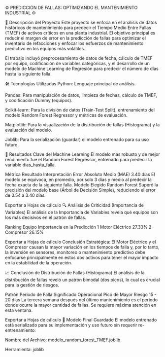 ⚙️ PREDICCIÓN DE FALLAS: OPTIMIZANDO EL MANTENIMIENTO INDUSTRIAL ⚙️

📝 Descripción del Proyecto
Este proyecto se enfoca en el análisis de datos históricos de mantenimiento para predecir el Tiempo Medio Entre Fallas (TMEF) de activos críticos en una planta industrial. El objetivo principal es reducir el margen de error en la predicción de fallas para optimizar el inventario de refacciones y enfocar los esfuerzos de mantenimiento predictivo en los equipos más volátiles.

El trabajo incluyó preprocesamiento de datos de fecha, cálculo de TMEF por equipo, codificación de variables categóricas, y el desarrollo de un modelo de Machine Learning de Regresión para predecir el número de días hasta la siguiente falla.

🛠️ Tecnologías Utilizadas
Python: Lenguaje principal de análisis.

Pandas: Para manipulación de datos, limpieza de fechas, cálculo de TMEF, y codificación Dummy (equipos).

Scikit-learn: Para la división de datos (Train-Test Split), entrenamiento del modelo Random Forest Regressor y métricas de evaluación.

Matplotlib: Para la visualización de la distribución de fallas (Histograma) y la evaluación del modelo.

Joblib: Para la serialización (guardar) el modelo entrenado para su uso futuro.

🎯 Resultados Clave del Machine Learning
El modelo más robusto y de mejor rendimiento fue el Random Forest Regressor, entrenado para predecir la variable dias_hasta_falla.

Métrica	Resultado	Interpretación
Error Absoluto Medio (MAE)	3.40 días	El modelo se equivoca, en promedio, por solo 3 días y medio al predecir la fecha exacta de la siguiente falla.
Modelo Elegido	Random Forest	Superó la precisión del modelo base (Árbol de Decisión Simple), reduciendo el error de 3.54 a 3.40 días.

Exportar a Hojas de cálculo
🔍 Análisis de Criticidad (Importancia de Variables)
El análisis de la Importancia de Variables revela qué equipos son los más decisivos en el patrón de fallas.

Ranking	Equipo	Importancia en la Predicción
1	Motor Eléctrico	27.33%
2	Compresor	26.15%

Exportar a Hojas de cálculo
Conclusión Estratégica: El Motor Eléctrico y el Compresor causan la mayor variación en los tiempos de falla y, por lo tanto, la inversión en sensores, monitoreo o mantenimiento predictivo debe enfocarse principalmente en estos dos activos para tener el mayor impacto en la estabilidad de la operación.

📈 Conclusión de Distribución de Fallas (Histograma)
El análisis de la distribución de fallas reveló un patrón bimodal (dos picos), lo cual es crucial para la gestión de riesgos.

Patrón	Periodo de Falla	Significado Operacional
Pico de Mayor Riesgo	15 - 20 días	La tercera semana después del último mantenimiento es el periodo donde ocurre la mayor cantidad de fallas. Se requiere máxima atención en esta ventana.

Exportar a Hojas de cálculo
💾 Modelo Final Guardado
El modelo entrenado está serializado para su implementación y uso futuro sin requerir re-entrenamiento:

Nombre del Archivo: modelo_random_forest_TMEF.joblib

Herramienta: joblib

